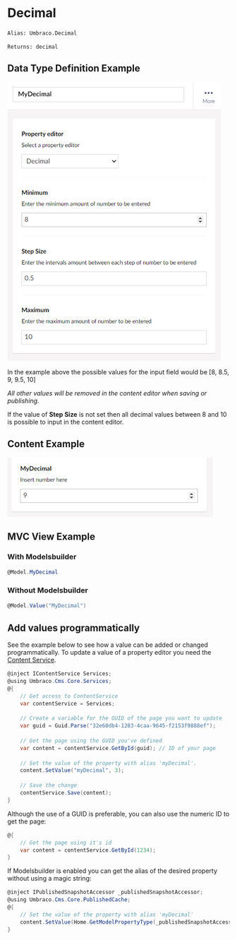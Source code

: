 # Decimal

`Alias: Umbraco.Decimal`

`Returns: decimal`

## Data Type Definition Example

![Data Type Definition Example](../../../../../../10/umbraco-cms/fundamentals/backoffice/property-editors/built-in-property-editors/images/definition-example.png)

In the example above the possible values for the input field would be \[8, 8.5, 9, 9.5, 10]

_All other values will be removed in the content editor when saving or publishing._

If the value of **Step Size** is not set then all decimal values between 8 and 10 is possible to input in the content editor.

## Content Example

![Content Example](../../../../../../10/umbraco-cms/fundamentals/backoffice/property-editors/built-in-property-editors/images/content-example.png)

## MVC View Example

### With Modelsbuilder

```csharp
@Model.MyDecimal
```

### Without Modelsbuilder

```csharp
@Model.Value("MyDecimal")
```

## Add values programmatically

See the example below to see how a value can be added or changed programmatically. To update a value of a property editor you need the [Content Service](../../../../reference/management/services/contentservice/).

```csharp
@inject IContentService Services;
@using Umbraco.Cms.Core.Services;
@{
    // Get access to ContentService
    var contentService = Services;

    // Create a variable for the GUID of the page you want to update
    var guid = Guid.Parse("32e60db4-1283-4caa-9645-f2153f9888ef");

    // Get the page using the GUID you've defined
    var content = contentService.GetById(guid); // ID of your page

    // Set the value of the property with alias 'myDecimal'. 
    content.SetValue("myDecimal", 3);

    // Save the change
    contentService.Save(content);
}
```

Although the use of a GUID is preferable, you can also use the numeric ID to get the page:

```csharp
@{
    // Get the page using it's id
    var content = contentService.GetById(1234); 
}
```

If Modelsbuilder is enabled you can get the alias of the desired property without using a magic string:

```csharp
@inject IPublishedSnapshotAccessor _publishedSnapshotAccessor;
@using Umbraco.Cms.Core.PublishedCache;
@{
    // Set the value of the property with alias 'myDecimal'
    content.SetValue(Home.GetModelPropertyType(_publishedSnapshotAccessor, x => x.MyDecimal).Alias, 3);
}
```
